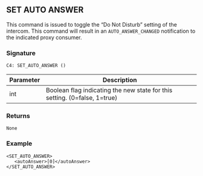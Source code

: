 ## SET AUTO ANSWER

This command is issued to toggle the “Do Not Disturb” setting of the intercom. This command will result in an `AUTO_ANSWER_CHANGED` notification to the indicated proxy consumer.


### Signature

`C4: SET_AUTO_ANSWER ()`


| Parameter | Description |
| --- | --- |
| int | Boolean flag indicating the new state for this setting. (0=false, 1=true) |


### Returns

`None`

### Example

```
<SET_AUTO_ANSWER>
   <autoAnswer>[0]</autoAnswer>
</SET_AUTO_ANSWER>
```
